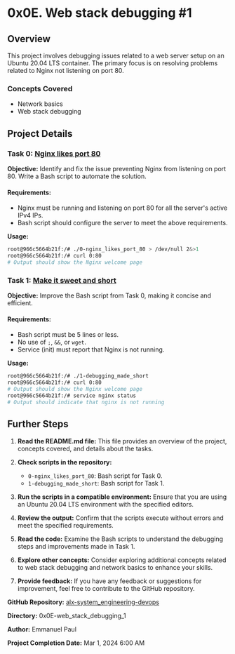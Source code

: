 # 0x0E. Web stack debugging #1

## Overview

This project involves debugging issues related to a web server setup on an Ubuntu 20.04 LTS container. The primary focus is on resolving problems related to Nginx not listening on port 80.

### Concepts Covered

- Network basics
- Web stack debugging

## Project Details

### Task 0: [Nginx likes port 80](./0-nginx_likes_port_80) 

**Objective:** Identify and fix the issue preventing Nginx from listening on port 80. Write a Bash script to automate the solution.

#### Requirements:

- Nginx must be running and listening on port 80 for all the server's active IPv4 IPs.
- Bash script should configure the server to meet the above requirements.

**Usage:**
```bash
root@966c5664b21f:/# ./0-nginx_likes_port_80 > /dev/null 2&>1
root@966c5664b21f:/# curl 0:80
# Output should show the Nginx welcome page
```

### Task 1: [Make it sweet and short](./1-debugging_made_short)

**Objective:** Improve the Bash script from Task 0, making it concise and efficient.

#### Requirements:

- Bash script must be 5 lines or less.
- No use of `;`, `&&`, or `wget`.
- Service (init) must report that Nginx is not running.

**Usage:**
```bash
root@966c5664b21f:/# ./1-debugging_made_short
root@966c5664b21f:/# curl 0:80
# Output should show the Nginx welcome page
root@966c5664b21f:/# service nginx status
# Output should indicate that nginx is not running
```

## Further Steps

1. **Read the README.md file:** This file provides an overview of the project, concepts covered, and details about the tasks.

2. **Check scripts in the repository:**
   - `0-nginx_likes_port_80`: Bash script for Task 0.
   - `1-debugging_made_short`: Bash script for Task 1.

3. **Run the scripts in a compatible environment:** Ensure that you are using an Ubuntu 20.04 LTS environment with the specified editors.

4. **Review the output:** Confirm that the scripts execute without errors and meet the specified requirements.

5. **Read the code:** Examine the Bash scripts to understand the debugging steps and improvements made in Task 1.

6. **Explore other concepts:** Consider exploring additional concepts related to web stack debugging and network basics to enhance your skills.

7. **Provide feedback:** If you have any feedback or suggestions for improvement, feel free to contribute to the GitHub repository.

**GitHub Repository:**
[alx-system_engineering-devops](https://github.com/emmanuelist/alx-system_engineering-devops)

**Directory:**
0x0E-web_stack_debugging_1

**Author:**
Emmanuel Paul

**Project Completion Date:**
Mar 1, 2024 6:00 AM
